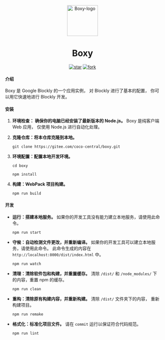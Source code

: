 <!--suppress HtmlDeprecatedAttribute -->
<p align="center">
   <br>
   <img width="100" src="https://gitee.com/coco-central/boxy/raw/master/src/icon/logo/boxy.svg" alt="Boxy-logo"/>
</p>

<h1 align="center">
   Boxy
</h1>

<div align="center">

[![star](https://gitee.com/coco-central/boxy/badge/star.svg?theme=dark)](https://gitee.com/coco-central/boxy/stargazers)
[![fork](https://gitee.com/coco-central/boxy/badge/fork.svg?theme=dark)](https://gitee.com/coco-central/boxy/members)

</div>

#### 介绍

Boxy 是 Google Blockly 的一个应用实例，
对 Blockly 进行了基本的配置，
你可以用它快速地进行 Blockly 开发。

#### 安装

1. **环境检查： 确保你的电脑已经安装了最新版本的 Node.js。**
   Boxy 是纯客户端 Web 应用，
   仅使用 Node.js 进行自动化处理。

2. **克隆仓库：将本仓库克隆到本地。**

   ```
   git clone https://gitee.com/coco-central/boxy.git
   ```

3. **环境配置：配置本地开发环境。**

   ```
   cd boxy
   ```

   ```
   npm install
   ```

4. **构建：WebPack 项目构建。**

   ```
   npm run build
   ```

#### 开发

- **运行：搭建本地服务。**
   如果你的开发工具没有能力建立本地服务，请使用此命令。

   ```
   npm run start
   ```

- **守候：自动检测文件更改，并重新编译。**
   如果你的开发工具可以建立本地服务，请使用此命令。
   此命令生成的内容在 `http://localhost:8000/dist/index.html` 中。

   ```
   npm run watch
   ```

- **清理：清除软件包和构建，并重置缓存。**
   清除 `/dist/` 和 `/node_modules/` 下的内容，重置 npm 的缓存。

   ```
   npm run clean
   ```

- **重构：清除原有构建内容，并重新构建。**
   清除 `/dist/` 文件夹下的内容，
   重新构建项目。

   ```
   npm run remake
   ```

- **格式化：标准化项目文件。**
   请在 `commit` 运行以保证符合代码规范。

   ```
   npm run lint
   ```